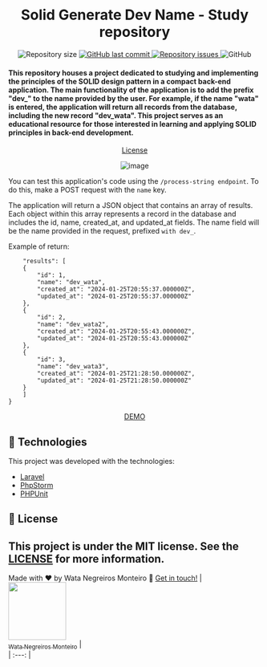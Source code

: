 <h1 align="center">



<br>
Solid Generate Dev Name - Study repository
</h1>

<p align="center">

  <img alt="Repository size" src="https://img.shields.io/github/repo-size/WataNegreirosMonteiro/solid_generate_dev_name.svg">
  <a href="https://github.com/WataNegreirosMonteiro">
    <img alt="GitHub last commit" src="https://img.shields.io/github/last-commit/WataNegreirosMonteiro/solid_generate_dev_name.svg">
  </a>

  <a href="https://github.com/lukemorales/bancointer/issues">
    <img alt="Repository issues" src="https://img.shields.io/github/issues/WataNegreirosMonteiro/solid_generate_dev_name.svg">
  </a>

  <img alt="GitHub" src="https://img.shields.io/github/license/WataNegreirosMonteiro/solid_generate_dev_name.svg">
</p>

<h4>

This repository houses a project dedicated to studying and implementing the principles of the SOLID design pattern in a compact back-end application. The main functionality of the application is to add the prefix "dev_" to the name provided by the user. For example, if the name "wata" is entered, the application will return all records from the database, including the new record "dev_wata". This project serves as an educational resource for those interested in learning and applying SOLID principles in back-end development.
</h4>

<p align="center">
  <a href="#memo-license">License</a>
</p>

<div align="center">

![image](https://appmaster.io/api/_files/ksS4LREjVDEfr52cscyyaW/download/)

</div>

You can test this application's code using the ``/process-string endpoint``. To do this, make a POST request with the ``name`` key.

The application will return a JSON object that contains an array of results. Each object within this array represents a record in the database and includes the id, name, created_at, and updated_at fields. The name field will be the name provided in the request, prefixed ``with dev_``.

Example of return:
````{
    "results": [
    {
        "id": 1,
        "name": "dev_wata",
        "created_at": "2024-01-25T20:55:37.000000Z",
        "updated_at": "2024-01-25T20:55:37.000000Z"
    },
    {
        "id": 2,
        "name": "dev_wata2",
        "created_at": "2024-01-25T20:55:43.000000Z",
        "updated_at": "2024-01-25T20:55:43.000000Z"
    },
    {
        "id": 3,
        "name": "dev_wata3",
        "created_at": "2024-01-25T21:28:50.000000Z",
        "updated_at": "2024-01-25T21:28:50.000000Z"
    }
    ]
}
````


<div align="center">

[DEMO](http://solid-generate-dev-name.watanegreirosmonteiro.com.br/)
</div>

## :rocket: Technologies

This project was developed with the technologies:

- [Laravel](https://laravel.com/)
- [PhpStorm](https://www.jetbrains.com/phpstorm/promo/?source=google&medium=cpc&campaign=AMER_en_BR_PhpStorm_Branded&term=phpstorm&content=540304889981&gad=1&gclid=CjwKCAiAjfyqBhAsEiwA-UdzJFM5CDwBPAuoc9godeizCFTQSUHczNQ9v7cUZVB9PWffZz4OUr5TZxoCySwQAvD_BwE)
- [PHPUnit](https://phpunit.de/)

## :memo: License

This project is under the MIT license. See the [LICENSE](https://github.com/WataNegreirosMonteiro/solid_generate_dev_name/blob/dev/LICENSE) for more information.
---

Made with ♥ by Wata Negreiros Monteiro :wave: [Get in touch!](https://www.linkedin.com/in/wata-negreiros-monteiro-2a94ab1a7/)
| [<img src="https://avatars.githubusercontent.com/u/90472705?v=4" width=115><br><sub>Wata Negreiros Monteiro</sub>](https://github.com/WataNegreirosMonteiro) |  
| :---: | 
